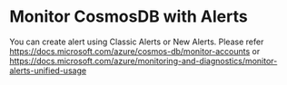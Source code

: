 <properties
	pageTitle="CosmosDBAlerts"
  description="Cosmos DB via ARM Template"
	service="microsoft.documentdb"
	resource="databaseAccounts"
	authors="balakrishnanShankar"
	displayOrder="15"
	selfHelpType="resource"
	supportTopicIds="32597488"
	resourceTags=""
	productPesIds=""
	cloudEnvironments="public"
/>

# Monitor CosmosDB with Alerts

You can create alert using Classic Alerts or New Alerts.  Please refer https://docs.microsoft.com/azure/cosmos-db/monitor-accounts
or https://docs.microsoft.com/azure/monitoring-and-diagnostics/monitor-alerts-unified-usage


